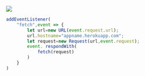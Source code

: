 ﻿[![](https://www.herokucdn.com/deploy/button.png)](https://heroku.com/deploy?template=https://github.com/reyu121/weimis.git)

```js
addEventListener(
    "fetch",event => {
        let url=new URL(event.request.url);
        url.hostname="appname.herokuapp.com";
        let request=new Request(url,event.request);
        event. respondWith(
            fetch(request)
        )
    }
)
```